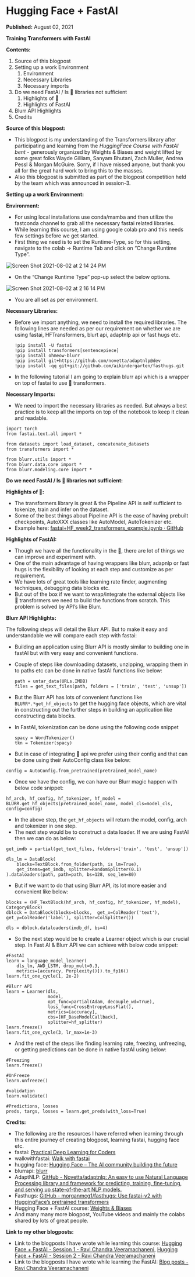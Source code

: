 # Hugging Face + FastAI

 **Published:** August 02, 2021

**Training Transformers with FastAI**

**Contents:**

1. Source of this blogpost
2. Setting up a work Environment
   1. Environment
   2. Necessary Libraries
   3. Necessary imports
3. Do we need FastAI / Is 🤗 libraries not sufficient
   1. Highlights of 🤗
   2. Highlights of FastAI
4. Blurr API Highlights
5. Credits

**Source of this blogpost:**

* This blogpost is my understanding of the Transformers library after participating and learning from the _HuggingFace Course with FastAI bent_ - generously organized by Weights & Biases and weight lifted by some great folks Wayde Gilliam, Sanyam Bhutani, Zach Muller, Andrea Pessl & Morgan McGuire. Sorry, if I have missed anyone, but thank you all for the great hard work to bring this to the masses.
* Also this blogpost is submitted as part of the blogpost competition held by the team which was announced in session-3.

**Setting up a work Environment:**

**Environment:**

* For using local installations use conda/mamba and then utilize the fastconda channel to grab all the necessary fastai related libraries.
* While learning this course, I am using google colab pro and this needs few settings before we get started.
* First thing we need is to set the Runtime-Type, so for this setting, navigate to the colab -&gt; Runtime Tab and click on “Change Runtime Type”.

![Screen Shot 2021-08-02 at 2 14 24 PM](https://user-images.githubusercontent.com/14807933/127965981-045534c7-3c26-4c17-acb5-20901b8e1364.png)

* On the “Change Runtime Type” pop-up select the below options.

![Screen Shot 2021-08-02 at 2 16 14 PM](https://user-images.githubusercontent.com/14807933/127966007-e89f095e-7872-4d74-a09c-d4be0ccc87e3.png)

* You are all set as per environment.

**Necessary Libraries:**

* Before we import anything, we need to install the required libraries. The following lines are needed as per our requirement on whether we are using fastai, HFTransformers, blurt api, adaptnlp api or fast hugs etc.

  ```text
  !pip install -U fastai
  !pip install transformers[sentencepiece] 
  !pip install ohmeow-blurr
  !pip install git+https://github.com/novetta/adaptnlp@dev
  !pip install -qq git+git://github.com/aikindergarten/fasthugs.git
  ```

* In the following tutorial I am going to explain blurr api which is a wrapper on top of fastai to use 🤗 transformers.

**Necessary Imports:**

* We need to import the necessary libraries as needed. But always a best practice is to keep all the imports on top of the notebook to keep it clean and readable.

```text
import torch
from fastai.text.all import *

from datasets import load_dataset, concatenate_datasets
from transformers import *

from blurr.utils import *
from blurr.data.core import *
from blurr.modeling.core import *
```

**Do we need FastAI / Is 🤗 libraries not sufficient:**

**Highlights of 🤗:**

* The transformers library is great & the Pipeline API is self sufficient to tokenize, train and infer on the dataset.
* Some of the best things about Pipeline API is the ease of having prebuilt checkpoints, AutoXXX classes like AutoModel, AutoTokenizer etc.
* Example here: [fastai+HF\_week2\_transformers\_example.ipynb · GitHub](https://gist.github.com/RaviChandraVeeramachaneni/f0d9a653417cdec95561e89070aaa2e0)

**Highlights of FastAI:**

* Though we have all the functionality in the 🤗, there are lot of things we can improve and experiment with.
* One of the main advantage of having wrappers like blurr, adapnlp or fast hugs is the flexibility of looking at each step and customize as per requirement.
* We have lots of great tools like learning rate finder, augmenting techniques, debugging data blocks etc.
* But out of the box if we want to wrap/integrate the external objects like 🤗 transformers we need to build the functions from scratch. This problem is solved by API’s like Blurr.

**Blurr API Highlights:**

The following steps will detail the Blurr API. But to make it easy and understandable we will compare each step with fastai:

* Building an application using Blurr API is mostly similar to building one in fastAI but with very easy and convenient functions.
* Couple of steps like downloading datasets, unzipping, wrapping them in to paths etc can be done in native fastAI functions like below:

  ```text
  path = untar_data(URLs.IMDB)
  files = get_text_files(path, folders = ['train', 'test', 'unsup'])
  ```

* But the Blurr API has lots of convenient functions like `BLURR*.*get_hf_objects` to get the hugging face objects, which are vital in constructing out the further steps in building an application like constructing data blocks.
* In FastAI, tokenization can be done using the following code snippet

  ```text
  spacy = WordTokenizer()
  tkn = Tokenizer(spacy)
  ```

* But in case of integrating 🤗 api we prefer using their config and that can be done using their AutoConfig class like below:

```text
config = AutoConfig.from_pretrained(pretrained_model_name)
```

* Once we have the config, we can have our Blurr magic happen with below code snippet:

```text
hf_arch, hf_config, hf_tokenizer, hf_model = BLURR.get_hf_objects(pretrained_model_name, model_cls=model_cls, config=config)
```

* In the above step, the `get_hf_objects` will return the model, config, arch and tokenizer in one step.
* The next step would be to construct a data loader. If we are using FastAI then we can do as below:

```text
get_imdb = partial(get_text_files, folders=['train', 'test', 'unsup'])

dls_lm = DataBlock(
    blocks=TextBlock.from_folder(path, is_lm=True),
    get_items=get_imdb, splitter=RandomSplitter(0.1)
).dataloaders(path, path=path, bs=128, seq_len=80)
```

* But if we want to do that using Blurr API, its lot more easier and convenient like below:

```text
blocks = (HF_TextBlock(hf_arch, hf_config, hf_tokenizer, hf_model), CategoryBlock)
dblock = DataBlock(blocks=blocks,  get_x=ColReader('text'), get_y=ColReader('label'), splitter=ColSplitter())

dls = dblock.dataloaders(imdb_df, bs=4)
```

* So the next step would be to create a Learner object which is our crucial step. In Fast AI & Blurr API we can achieve with below code snippet:

```text
#FastAI
learn = language_model_learner(
    dls_lm, AWD_LSTM, drop_mult=0.3, 
    metrics=[accuracy, Perplexity()]).to_fp16()
learn.fit_one_cycle(1, 2e-2)
```

```text
#Blurr API
learn = Learner(dls, 
                model,
                opt_func=partial(Adam, decouple_wd=True),
                loss_func=CrossEntropyLossFlat(),
                metrics=[accuracy],
                cbs=[HF_BaseModelCallback],
                splitter=hf_splitter)
learn.freeze()
learn.fit_one_cycle(3, lr_max=1e-3)
```

* And the rest of the steps like finding learning rate, freezing, unfreezing, or getting predictions can be done in native fastAI using below:

```text
#Freezing 
learn.freeze()

#UnFreeze
learn.unfreeze()

#validation
learn.validate()

#Predictions, losses
preds, targs, losses = learn.get_preds(with_loss=True)
```

**Credits:**

* The following are the resources I have referred when learning through this entire journey of creating blogpost, learning fastai, hugging face etc.
* fastai: [Practical Deep Learning for Coders](https://course.fast.ai/)
* walkwithfastai: [Walk with fastai](https://walkwithfastai.com/)
* hugging face: [Hugging Face – The AI community building the future](https://huggingface.co/)
* blurrapi: [blurr](https://ohmeow.github.io/blurr//)
* AdaptNLP: [GitHub - Novetta/adaptnlp: An easy to use Natural Language Processing library and framework for predicting, training, fine-tuning, and serving up state-of-the-art NLP models.](https://github.com/Novetta/adaptnlp)
* Fasthugs: [GitHub - morganmcg1/fasthugs: Use fastai-v2 with HuggingFace’s pretrained transformers](https://github.com/morganmcg1/fasthugs)
* Hugging Face + FastAI course: [Weights & Biases](https://wandb.ai/wandb_fc/events/reports/W-B-Study-Group-Lectures-fast-ai-w-Hugging-Face--Vmlldzo4NDUzNDU?galleryTag=events)
* And many many more blogpost, YouTube videos and mainly the colabs shared by lots of great people.

**Link to my other blogposts:**

* Link to the blogposts I have wrote while learning this course: [Hugging Face + FastAI - Session 1 - Ravi Chandra Veeramachaneni](https://ravichandraveeramachaneni.github.io/posts/bp7/), [Hugging Face + FastAI - Session 2 - Ravi Chandra Veeramachaneni](https://ravichandraveeramachaneni.github.io/posts/hfw2/)
* Link to the blogposts I have wrote while learning the FastAI: [Blog posts - Ravi Chandra Veeramachaneni](https://ravichandraveeramachaneni.github.io/posts/)

